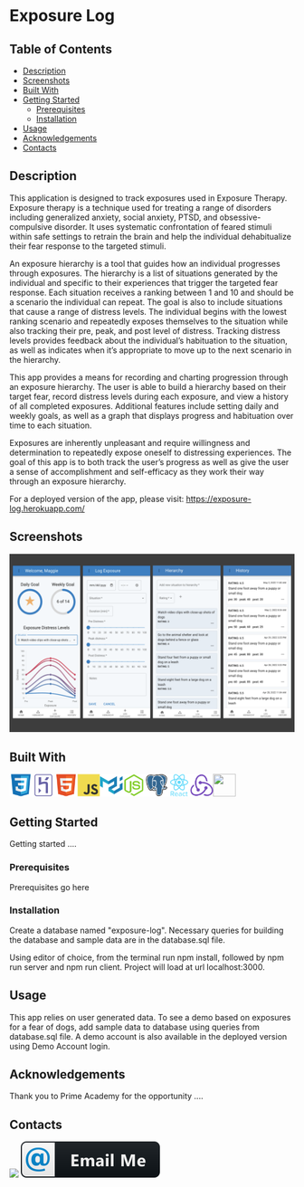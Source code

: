     
# Exposure Log

## Table of Contents

- [Description](#description)
- [Screenshots](#screenshots)
- [Built With](#built-with)
- [Getting Started](#getting-started)
  - [Prerequisites](#prerequisites)
  - [Installation](#installation)
- [Usage](#usage)
- [Acknowledgements](#acknowledgements)
- [Contacts](#contacts)

## Description

This application is designed to track exposures used in Exposure Therapy. Exposure therapy is a technique used for treating a range of disorders including generalized anxiety, social anxiety, PTSD, and obsessive-compulsive disorder. It uses systematic confrontation of feared stimuli within safe settings to retrain the brain and help the individual dehabitualize their fear response to the targeted stimuli.

An exposure hierarchy is a tool that guides how an individual progresses through exposures. The hierarchy is a list of situations generated by the individual and specific to their experiences that trigger the targeted fear response. Each situation receives a ranking between 1 and 10 and should be a scenario the individual can repeat. The goal is also to include situations that cause a range of distress levels. The individual begins with the lowest ranking scenario and repeatedly exposes themselves to the situation while also tracking their pre, peak, and post level of distress. Tracking distress levels provides feedback about the individual’s habituation to the situation, as well as indicates when it’s appropriate to move up to the next scenario in the hierarchy.

This app provides a means for recording and charting progression through an exposure hierarchy. The user is able to build a hierarchy based on their target fear, record distress levels during each exposure, and view a history of all completed exposures. Additional features include setting daily and weekly goals, as well as a graph that displays progress and habituation over time to each situation.

Exposures are inherently unpleasant and require willingness and determination to repeatedly expose oneself to distressing experiences. The goal of this app is to both track the user’s progress as well as give the user a sense of accomplishment and self-efficacy as they work their way through an exposure hierarchy.

For a deployed version of the app, please visit:
https://exposure-log.herokuapp.com/

## Screenshots

<img src="./public/images/screenshot-sm.png"/>

## Built With

<a href="https://developer.mozilla.org/en-US/docs/Web/CSS"><img src="https://raw.githubusercontent.com/devicons/devicon/master/icons/css3/css3-original.svg" height="40px" width="40px" /></a><a href="https://www.heroku.com/"><img src="https://raw.githubusercontent.com/devicons/devicon/master/icons/heroku/heroku-original.svg" height="40px" width="40px" /></a><a href="https://developer.mozilla.org/en-US/docs/Web/HTML"><img src="https://raw.githubusercontent.com/devicons/devicon/master/icons/html5/html5-original.svg" height="40px" width="40px" /></a><a href="https://developer.mozilla.org/en-US/docs/Web/JavaScript"><img src="https://raw.githubusercontent.com/devicons/devicon/master/icons/javascript/javascript-original.svg" height="40px" width="40px" /></a><a href="https://material-ui.com/"><img src="https://raw.githubusercontent.com/devicons/devicon/master/icons/materialui/materialui-original.svg" height="40px" width="40px" /></a><a href="https://nodejs.org/en/"><img src="https://raw.githubusercontent.com/devicons/devicon/master/icons/nodejs/nodejs-original.svg" height="40px" width="40px" /></a><a href="https://www.postgresql.org/"><img src="https://raw.githubusercontent.com/devicons/devicon/master/icons/postgresql/postgresql-original.svg" height="40px" width="40px" /></a><a href="https://reactjs.org/"><img src="https://raw.githubusercontent.com/devicons/devicon/master/icons/react/react-original-wordmark.svg" height="40px" width="40px" /></a><a href="https://redux.js.org/"><img src="https://raw.githubusercontent.com/devicons/devicon/master/icons/redux/redux-original.svg" height="40px" width="40px" /></a><img src="https://camo.githubusercontent.com/9be0208aa516b4d1976412d27e9f73d851ea253f8ee005a0b600939f841bba8b/68747470733a2f2f7777772e63686172746a732e6f72672f6d656469612f6c6f676f2d7469746c652e737667" height="40px" width="40px" /></a>

## Getting Started

Getting started ....

### Prerequisites

Prerequisites go here

### Installation

Create a database named "exposure-log". Necessary queries for building the database and sample data are in the database.sql file.

Using editor of choice, from the terminal run npm install, followed by npm run server and npm run client. Project will load at url localhost:3000.

## Usage

This app relies on user generated data. To see a demo based on exposures for a fear of dogs, add sample data to database using queries from database.sql file. A demo account is also available in the deployed version using Demo Account login.  


## Acknowledgements

Thank you to Prime Academy for the opportunity ....

## Contacts

<a href="https://www.linkedin.com/in/margaret-jenkins-86391a1a2"><img src="https://img.shields.io/badge/LinkedIn-0077B5?style=for-the-badge&logo=linkedin&logoColor=white" /></a>  <a href="mailto:adair.jenkins@gmail.com"><img src=https://raw.githubusercontent.com/johnturner4004/readme-generator/master/src/components/assets/images/email_me_button_icon_151852.svg /></a>